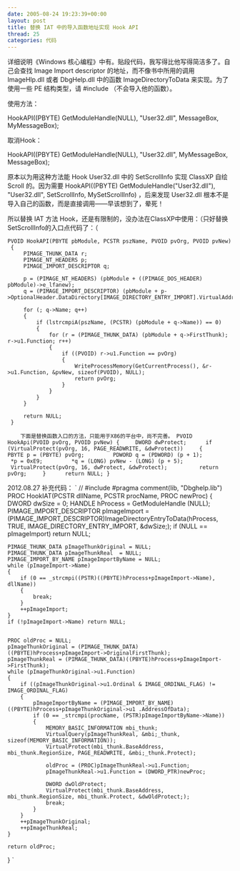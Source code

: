 ```yaml
---
date: 2005-08-24 19:23:39+00:00
layout: post
title: 替换 IAT 中的导入函数地址实现 Hook API
thread: 25
categories: 代码
---
```


详细说明《Windows 核心编程》中有。贴段代码，我写得比他写得简洁多了。自己会查找 Image Import descriptor 的地址，而不像书中所用的调用 ImageHlp.dll 或者 DbgHelp.dll 中的函数 ImageDirectoryToData 来实现。为了使用一些 PE 结构类型，请 #include （不会导入他的函数）。


<!-- more -->


使用方法：




HookAPI((PBYTE) GetModuleHandle(NULL), "User32.dll", MessageBox, MyMessageBox);




取消Hook：




HookAPI((PBYTE) GetModuleHandle(NULL), "User32.dll", MyMessageBox, MessageBox);




原本以为用这种方法能 Hook User32.dll 中的 SetScrollInfo 实现 ClassXP 自绘 Scroll 的。因为需要 HookAPI((PBYTE) GetModuleHandle("User32.dll"), "User32.dll", SetScrollInfo, MySetScrollInfo) ，后来发现 User32.dll 根本不是导入自己的函数，而是直接调用——早该想到了，晕死！




所以替换 IAT 方法 Hook，还是有限制的，没办法在ClassXP中使用：（只好替换SetScrollInfo的入口点代码了：（






    
    PVOID HookAPI(PBYTE pbModule, PCSTR pszName, PVOID pvOrg, PVOID pvNew)
     {
         PIMAGE_THUNK_DATA r;
         PIMAGE_NT_HEADERS p;
         PIMAGE_IMPORT_DESCRIPTOR q;
         
         p = (PIMAGE_NT_HEADERS) (pbModule + ((PIMAGE_DOS_HEADER) pbModule)->e_lfanew);
         q = (PIMAGE_IMPORT_DESCRIPTOR) (pbModule + p->OptionalHeader.DataDirectory[IMAGE_DIRECTORY_ENTRY_IMPORT].VirtualAddress);
     
         for (; q->Name; q++)
         {
             if (lstrcmpiA(pszName, (PCSTR) (pbModule + q->Name)) == 0)
             {
                 for (r = (PIMAGE_THUNK_DATA) (pbModule + q->FirstThunk); r->u1.Function; r++)
                 {
                     if ((PVOID) r->u1.Function == pvOrg) 
                     {
                         WriteProcessMemory(GetCurrentProcess(), &r->u1.Function, &pvNew, sizeof(PVOID), NULL);
                         return pvOrg;
                     }
                 }
             }
         }
     
         return NULL;
     }
     
        下面是替换函数入口的方法，只能用于X86的平台中，尚不完善。 PVOID HookApi(PVOID pvOrg, PVOID pvNew) {     DWORD dwProtect;      if (VirtualProtect(pvOrg, 16, PAGE_READWRITE, &dwProtect))     {         PBYTE p = (PBYTE) pvOrg;         PDWORD q = (PDWORD) (p + 1);          *p = 0xE9;         *q = (LONG) pvNew - (LONG) (p + 5);          VirtualProtect(pvOrg, 16, dwProtect, &dwProtect);          return pvOrg;     }      return NULL; }






2012.08.27 补充代码：
`
//
#include 
#pragma comment(lib, "Dbghelp.lib")
PROC HookIAT(PCSTR dllName, PCSTR procName, PROC newProc)
{
	DWORD dwSize = 0;
	HANDLE hProcess = GetModuleHandle (NULL);
	PIMAGE_IMPORT_DESCRIPTOR pImageImport = (PIMAGE_IMPORT_DESCRIPTOR)ImageDirectoryEntryToData(hProcess, TRUE, IMAGE_DIRECTORY_ENTRY_IMPORT, &dwSize;);
	if (NULL == pImageImport) return NULL;

	PIMAGE_THUNK_DATA pImageThunkOriginal = NULL;
	PIMAGE_THUNK_DATA pImageThunkReal  = NULL;
	PIMAGE_IMPORT_BY_NAME pImageImportByName = NULL;
	while (pImageImport->Name)
	{
		if (0 == _strcmpi((PSTR)((PBYTE)hProcess+pImageImport->Name), dllName))
		{
			break;
		}
		++pImageImport;
	}
	if (!pImageImport->Name) return NULL;


	PROC oldProc = NULL;
	pImageThunkOriginal = (PIMAGE_THUNK_DATA)((PBYTE)hProcess+pImageImport->OriginalFirstThunk);
	pImageThunkReal = (PIMAGE_THUNK_DATA)((PBYTE)hProcess+pImageImport->FirstThunk);
	while (pImageThunkOriginal->u1.Function)
	{
		if ((pImageThunkOriginal->u1.Ordinal & IMAGE_ORDINAL_FLAG) != IMAGE_ORDINAL_FLAG)
		{
			pImageImportByName = (PIMAGE_IMPORT_BY_NAME)((PBYTE)hProcess+pImageThunkOriginal->u1 .AddressOfData);
			if (0 == _strcmpi(procName, (PSTR)pImageImportByName->Name))
			{
				MEMORY_BASIC_INFORMATION mbi_thunk;
				VirtualQuery(pImageThunkReal, &mbi;_thunk, sizeof(MEMORY_BASIC_INFORMATION)); 
				VirtualProtect(mbi_thunk.BaseAddress, mbi_thunk.RegionSize, PAGE_READWRITE, &mbi;_thunk.Protect); 

				oldProc = (PROC)pImageThunkReal->u1.Function; 
				pImageThunkReal->u1.Function = (DWORD_PTR)newProc;

				DWORD dwOldProtect; 
				VirtualProtect(mbi_thunk.BaseAddress, mbi_thunk.RegionSize, mbi_thunk.Protect, &dwOldProtect;); 
				break;
			}
		}
		++pImageThunkOriginal;
		++pImageThunkReal;
	}

	return oldProc;
}
`

